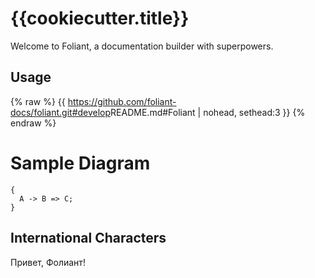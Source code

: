 # {{cookiecutter.title}}

Welcome to Foliant, a documentation builder with superpowers.


## Usage

{% raw %}
{{ <https://github.com/foliant-docs/foliant.git#develop>README.md#Foliant | nohead, sethead:3 }}
{% endraw %}


# Sample Diagram

```seqdiag Caption
{
  A -> B => C;
}
```

## International Characters

Привет, Фолиант!
